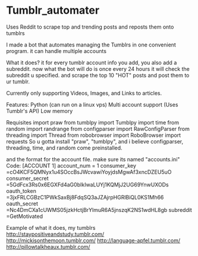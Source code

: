 # Tumblr_automater
Uses Reddit to scrape top and trending posts and reposts them onto tumblrs

I made a bot that automates managing the Tumblrs in one convenient program. it can handle multiple accounts

What it does?
it for every tumblr account info you add, you also add a subreddit. now what the bot will do is once every 24 hours it will check the subreddit u specified. and scrape the top 10 "HOT" posts and post them to ur tumblr. 

Currently only supporting Videos, Images, and Links to articles.


Features:
Python (can run on a linux vps)
Multi account support (Uses Tumblr's API)
Low memory

Requisites
import praw
from tumblpy import Tumblpy
import time
from random import randrange
from configparser import RawConfigParser
from threading import Thread
from robobrowser import RoboBrowser
import requests
So u gotta install "praw", "tumblpy", and i believe configparser, threading, time, and random come preinstalled. 



and the format for the account file. make sure its named "accounts.ini" 
Code:
[ACCOUNT 1]
account_num     = 1
consumer_key    =cO4KCF5QMNyx1u4SOccBsJWcvawiYoyjdsMgwAf3xncDZEU5uO
consumer_secret =5GdFcx3Rs0x6EGXFd4aG0bIkIwaLUYj1KQMjJ2UG69YnwUXODs
oauth_token     =3jxFRLCGBzC1PWkSaxBj8FdqSQ3aJZAjrpHGRlBiQL0KS1Mh66
oauth_secret    =Nc4DmCXa1cUWMS05jzkHctjBrYlmuR6A5jnszqK2NS1wdHL8gb
subreddit       =GetMotivated



Example of what it does, my tumblrs
http://staypositiveandstudy.tumblr.com/
http://mickisonthemoon.tumblr.com/
http://language-apfel.tumblr.com/
http://pillowtalkheaux.tumblr.com/
